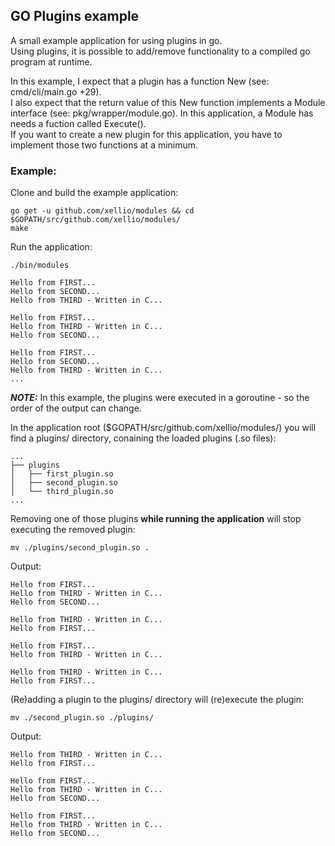 ## GO Plugins example 

A small example application for using plugins in go.  
Using plugins, it is possible to add/remove functionality to a compiled go program at runtime.

In this example, I expect that a plugin has a function New (see: cmd/cli/main.go +29).  
I also expect that the return value of this New function implements a Module interface (see: pkg/wrapper/module.go). In this application, a Module has needs a fuction called Execute().  
If you want to create a new plugin for this application, you have to implement those two functions at a minimum.  

### Example:
Clone and build the example application:
```
go get -u github.com/xellio/modules && cd $GOPATH/src/github.com/xellio/modules/
make
```

Run the application:
```
./bin/modules

Hello from FIRST...
Hello from SECOND...
Hello from THIRD - Written in C...

Hello from FIRST...
Hello from THIRD - Written in C...
Hello from SECOND...

Hello from FIRST...
Hello from SECOND...
Hello from THIRD - Written in C...
...
```
***NOTE:*** In this example, the plugins were executed in a goroutine - so the order of the output can change.

In the application root ($GOPATH/src/github.com/xellio/modules/)  you will find a plugins/ directory, conaining the loaded plugins (.so files):
```
...
├── plugins
│   ├── first_plugin.so
│   ├── second_plugin.so
│   └── third_plugin.so
...
```
Removing one of those plugins **while running the application** will stop executing the removed plugin:

```
mv ./plugins/second_plugin.so .
```
Output:
```
Hello from FIRST...
Hello from THIRD - Written in C...
Hello from SECOND...

Hello from THIRD - Written in C...
Hello from FIRST...

Hello from FIRST...
Hello from THIRD - Written in C...

Hello from THIRD - Written in C...
Hello from FIRST...

```

(Re)adding a plugin to the plugins/ directory will (re)execute the plugin:
```
mv ./second_plugin.so ./plugins/
```
Output:
```
Hello from THIRD - Written in C...
Hello from FIRST...

Hello from FIRST...
Hello from THIRD - Written in C...
Hello from SECOND...

Hello from FIRST...
Hello from THIRD - Written in C...
Hello from SECOND...
```

